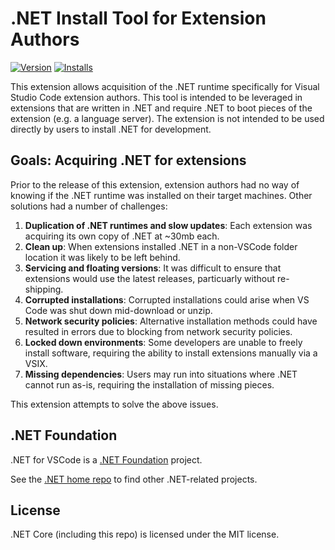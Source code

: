 # .NET Install Tool for Extension Authors

[![Version](https://ms-dotnettools.gallerycdn.vsassets.io/extensions/ms-dotnettools/vscode-dotnet-runtime/1.6.0/1667237254317/Microsoft.VisualStudio.Services.Icons.Default)](https://marketplace.visualstudio.com/items?itemName=ms-dotnettools.vscode-dotnet-runtime) [![Installs](https://ms-dotnettools.gallerycdn.vsassets.io/extensions/ms-dotnettools/vscode-dotnet-runtime/1.6.0/1667237254317/Microsoft.VisualStudio.Services.Icons.Default)](https://marketplace.visualstudio.com/items?itemName=ms-dotnettools.vscode-dotnet-runtime)

This extension allows acquisition of the .NET runtime specifically for Visual Studio Code extension authors. This tool is intended to be leveraged in extensions that are written in .NET and require .NET to boot pieces of the extension (e.g. a language server). The extension is not intended to be used directly by users to install .NET for development.

## Goals: Acquiring .NET for extensions

Prior to the release of this extension, extension authors had no way of knowing if the .NET runtime was installed on their target machines. Other solutions had a number of challenges:

1. **Duplication of .NET runtimes and slow updates**: Each extension was acquiring its own copy of .NET at ~30mb each.
2. **Clean up**: When extensions installed .NET in a non-VSCode folder location it was likely to be left behind.
3. **Servicing and floating versions**: It was difficult to ensure that extensions would use the latest releases, particuarly without re-shipping.
4. **Corrupted installations**: Corrupted installations could arise when VS Code was shut down mid-download or unzip.
5. **Network security policies**: Alternative installation methods could have resulted in errors due to blocking from network security policies.
6. **Locked down environments**: Some developers are unable to freely install software, requiring the ability to install extensions manually via a VSIX.
7. **Missing dependencies**: Users may run into situations where .NET cannot run as-is, requiring the installation of missing pieces.

This extension attempts to solve the above issues.

## .NET Foundation

.NET for VSCode is a [.NET Foundation](https://www.dotnetfoundation.org/projects) project.

See the [.NET home repo](https://github.com/Microsoft/dotnet) to find other .NET-related projects.

## License

.NET Core (including this repo) is licensed under the MIT license.
